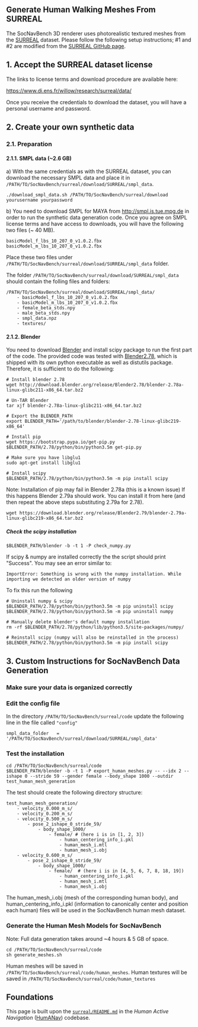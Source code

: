 ## Generate Human Walking Meshes From SURREAL

The SocNavBench 3D renderer uses photorealistic textured meshes from the [SURREAL](https://www.di.ens.fr/willow/research/surreal/) dataset. Please follow the following setup instructions; #1 and #2 are modified from the [SURREAL GitHub page](https://github.com/gulvarol/surreal).

## 1. Accept the SURREAL dataset license

The links to license terms and download procedure are available here:

https://www.di.ens.fr/willow/research/surreal/data/

Once you receive the credentials to download the dataset, you will have a personal username and password. 

## 2. Create your own synthetic data
### 2.1. Preparation
#### 2.1.1. SMPL data (~2.6 GB)
a) With the same credentials as with the SURREAL dataset, you can download the necessary SMPL data and place it in `/PATH/TO/SocNavBench/surreal/download/SURREAL/smpl_data`.

``` 
./download_smpl_data.sh /PATH/TO/SocNavBench/surreal/download yourusername yourpassword
```

b) You need to download SMPL for MAYA from http://smpl.is.tue.mpg.de in order to run the synthetic data generation code. Once you agree on SMPL license terms and have access to downloads, you will have the following two files (~ 40 MB).

```
basicModel_f_lbs_10_207_0_v1.0.2.fbx
basicModel_m_lbs_10_207_0_v1.0.2.fbx
```

Place these two files under `/PATH/TO/SocNavBench/surreal/download/SURREAL/smpl_data` folder.

The folder `/PATH/TO/SocNavBench/surreal/download/SURREAL/smpl_data` should contain the folling files and folders:
```
/PATH/TO/SocNavBench/surreal/download/SURREAL/smpl_data/
    - basicModel_f_lbs_10_207_0_v1.0.2.fbx
    - basicModel_m_lbs_10_207_0_v1.0.2.fbx
    - female_beta_stds.npy
    - male_beta_stds.npy
    - smpl_data.npz
    - textures/
```


#### 2.1.2. Blender
You need to download [Blender](http://download.blender.org/release/) and install scipy package to run the first part of the code. The provided code was tested with [Blender2.78](http://download.blender.org/release/Blender2.78/blender-2.78a-linux-glibc211-x86_64.tar.bz2), which is shipped with its own python executable as well as distutils package. Therefore, it is sufficient to do the following:

``` 
# Install blender 2.78
wget http://download.blender.org/release/Blender2.78/blender-2.78a-linux-glibc211-x86_64.tar.bz2

# Un-TAR Blender
tar xjf blender-2.78a-linux-glibc211-x86_64.tar.bz2 

# Export the BLENDER_PATH
export BLENDER_PATH='/path/to/blender/blender-2.78-linux-glibc219-x86_64'

# Install pip
wget https://bootstrap.pypa.io/get-pip.py
$BLENDER_PATH/2.78/python/bin/python3.5m get-pip.py

# Make sure you have libglu1
sudo apt-get install libglu1

# Install scipy
$BLENDER_PATH/2.78/python/bin/python3.5m -m pip install scipy
```

Note: Installation of pip may fail in Blender 2.78a (this is a known issue)
If this happens Blender 2.79a should work. You can install it from here (and then repeat the above steps substituting 2.79a for 2.78).
```
wget https://download.blender.org/release/Blender2.79/blender-2.79a-linux-glibc219-x86_64.tar.bz2
```

##### Check the scipy installation
```
$BLENDER_PATH/blender -b -t 1 -P check_numpy.py
```
If scipy & numpy are installed correctly the the script should print "Success". You may see an error similar to:
```
ImportError: Something is wrong with the numpy installation. While importing we detected an older version of numpy
```
To fix this run the following
```
# Uninstall numpy & scipy
$BLENDER_PATH/2.78/python/bin/python3.5m -m pip uninstall scipy
$BLENDER_PATH/2.78/python/bin/python3.5m -m pip uninstall numpy

# Manually delete blender's default numpy installation
rm -rf $BLENDER_PATH/2.78/python/lib/python3.5/site-packages/numpy/

# Reinstall scipy (numpy will also be reinstalled in the process)
$BLENDER_PATH/2.78/python/bin/python3.5m -m pip install scipy

```


## 3. Custom Instructions for SocNavBench Data Generation

### Make sure your data is organized correctly

### Edit the config file
In the directory `/PATH/TO/SocNavBench/surreal/code` update the following line in the file called `"config"`
```
smpl_data_folder   = '/PATH/TO/SocNavBench/surreal/download/SURREAL/smpl_data'
```

### Test the installation
```
cd /PATH/TO/SocNavBench/surreal/code
$BLENDER_PATH/blender -b -t 1 -P export_human_meshes.py -- --idx 2 --ishape 0 --stride 59 --gender female --body_shape 1000 --outdir test_human_mesh_generation
```
The test should create the following directory structure:
```
test_human_mesh_generation/
    - velocity_0.000_m_s/
    - velocity_0.200_m_s/
    - velocity_0.500_m_s/
        - pose_2_ishape_0_stride_59/
            - body_shape_1000/
                - female/ # (here i is in [1, 2, 3])
                    - human_centering_info_i.pkl
                    - human_mesh_i.mtl
                    - human_mesh_i.obj
    - velocity_0.600_m_s/
        - pose_2_ishape_0_stride_59/
            - body_shape_1000/
                - female/  # (here i is in [4, 5, 6, 7, 8, 18, 19])
                    - human_centering_info_i.pkl 
                    - human_mesh_i.mtl
                    - human_mesh_i.obj
```
The human_mesh_i.obj (mesh of the corresponding human body), and human_centering_info_i.pkl (information to canonically center and position each human) files will be used in the SocNavBench human mesh dataset.

### Generate the Human Mesh Models for SocNavBench
Note: Full data generation takes around ~4 hours & 5 GB of space.
```
cd /PATH/TO/SocNavBench/surreal/code
sh generate_meshes.sh
```

Human meshes will be saved in `/PATH/TO/SocNavBench/surreal/code/human_meshes`.
Human textures will be saved in `/PATH/TO/SocNavBench/surreal/code/human_textures`

## Foundations
This page is built upon the [`surreal/README.md`](https://github.com/vtolani95/HumANav-Release/blob/master/surreal/README.md) in the *Human Active Navigation* ([HumANav](https://github.com/vtolani95/HumANav-Release)) codebase.
